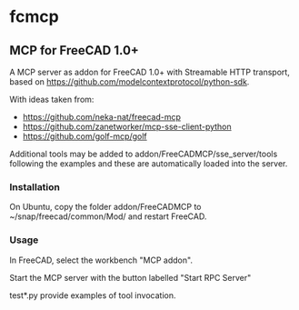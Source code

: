 # fcmcp
## MCP for FreeCAD 1.0+

A MCP server as addon for FreeCAD 1.0+ with Streamable HTTP transport, based on https://github.com/modelcontextprotocol/python-sdk.

With ideas taken from:
- https://github.com/neka-nat/freecad-mcp
- https://github.com/zanetworker/mcp-sse-client-python
- https://github.com/golf-mcp/golf

Additional tools may be added to addon/FreeCADMCP/sse_server/tools following the examples and these are automatically loaded into the server.

### Installation

On Ubuntu, copy the folder addon/FreeCADMCP to ~/snap/freecad/common/Mod/ and restart FreeCAD.

### Usage

In FreeCAD, select the workbench "MCP addon". 

Start the MCP server with the button labelled "Start RPC Server"

test*.py provide examples of tool invocation.